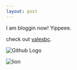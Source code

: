 ```yaml
---
layout: post
---
```


I am bloggin now! Yippeee.

check out [valesbc](valesbc.github.io).

![Github Logo](https://www.flickr.com/photos/irisheyes/8420312876/sizes/o/)

![lion](https://www.flickr.com/photos/130052071@N03/16147719658/sizes/n/)

